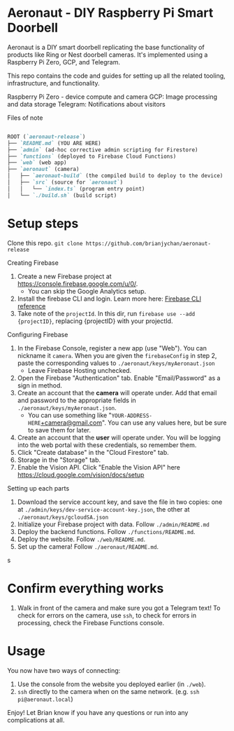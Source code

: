 # Aeronaut - DIY Raspberry Pi Smart Doorbell

Aeronaut is a DIY smart doorbell replicating the base functionality of products like Ring or Nest doorbell cameras. It's implemented using a Raspberry Pi Zero, GCP, and Telegram. 

This repo contains the code and guides for setting up all the related tooling, infrastructure, and functionality.

Raspberry Pi Zero - device compute and camera
GCP: Image processing and data storage
Telegram: Notifications about visitors

Files of note
```md

ROOT (`aeronaut-release`)
├── `README.md` (YOU ARE HERE)
├── `admin` (ad-hoc corrective admin scripting for Firestore)
├── `functions` (deployed to Firebase Cloud Functions)
├── `web` (web app)
├── `aeronaut` (camera)
│   ├── `aeronaut-build` (the compiled build to deploy to the device)
│   ├── `src` (source for `aeronaut`)
│   │   └── `index.ts` (program entry point)
│   └── `./build.sh` (build script)

```

# Setup steps

Clone this repo.
`git clone https://github.com/brianjychan/aeronaut-release`

Creating Firebase
1. Create a new Firebase project at https://console.firebase.google.com/u/0/. 
   - You can skip the Google Analytics setup.
2. Install the firebase CLI and login. Learn more here: [Firebase CLI reference](https://firebase.google.com/docs/cli)
3. Take note of the `projectId`. In this dir, run `firebase use --add {projectID}`, replacing {projectID} with your projectId.

Configuring Firebase
1. In the Firebase Console, register a new app (use "Web"). You can nickname it `camera`. When you are given the `firebaseConfig` in step 2, paste the corresponding values to `./aeronaut/keys/myAeronaut.json`
   - Leave Firebase Hosting unchecked.
2. Open the Firebase "Authentication" tab. Enable "Email/Password" as a sign in method.
3. Create an account that the **camera** will operate under. Add that email and password to the appropriate fields in `./aeronaut/keys/myAeronaut.json`. 
   - You can use something like "`YOUR-ADDRESS-HERE`+camera@gmail.com". You can use any values here, but be sure to save them for later. 
4. Create an account that the **user** will operate under. You will be logging into the web portal with these credentials, so remember them.
5. Click "Create database" in the "Cloud Firestore" tab.
6. Storage in the "Storage" tab.
7.  Enable the Vision API. Click "Enable the Vision API" here https://cloud.google.com/vision/docs/setup


Setting up each parts
1.  Download the service account key, and save the file in two copies: one at `./admin/keys/dev-service-account-key.json`, the other at `./aeronaut/keys/gcloudSA.json`
2.  Initialize your Firebase project with data. Follow `./admin/README.md`
3.  Deploy the backend functions. Follow `./functions/README.md`.
4.  Deploy the website. Follow `./web/README.md`.
5.  Set up the camera! Follow `./aeronaut/README.md`.

s
# Confirm everything works
1. Walk in front of the camera and make sure you got a Telegram text! To check for errors on the camera, use `ssh`, to check for errors in processing, check the Firebase Functions console.

# Usage 
You now have two ways of connecting:
1. Use the console from the website you deployed earlier (in `./web`).
2. `ssh` directly to the camera when on the same network. (e.g. `ssh pi@aeronaut.local`)


Enjoy! Let Brian know if you have any questions or run into any complications at all.


